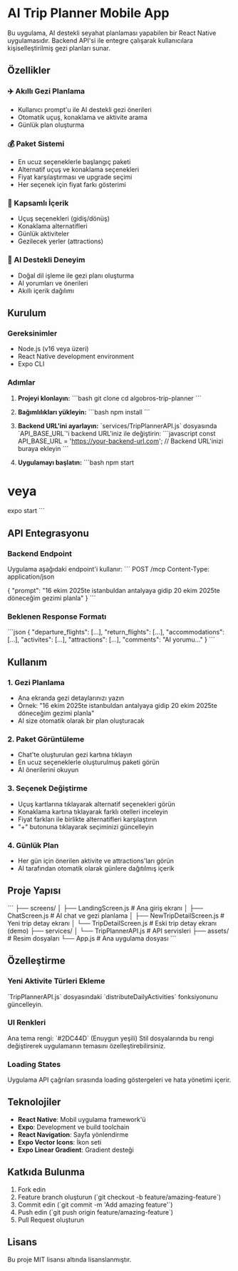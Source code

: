 # AI Trip Planner Mobile App

Bu uygulama, AI destekli seyahat planlaması yapabilen bir React Native uygulamasıdır. Backend API'si ile entegre çalışarak kullanıcılara kişiselleştirilmiş gezi planları sunar.

## Özellikler

### ✈️ Akıllı Gezi Planlama
- Kullanıcı prompt'u ile AI destekli gezi önerileri
- Otomatik uçuş, konaklama ve aktivite arama
- Günlük plan oluşturma

### 💰 Paket Sistemi
- En ucuz seçeneklerle başlangıç paketi
- Alternatif uçuş ve konaklama seçenekleri
- Fiyat karşılaştırması ve upgrade seçimi
- Her seçenek için fiyat farkı gösterimi

### 🏨 Kapsamlı İçerik
- Uçuş seçenekleri (gidiş/dönüş)
- Konaklama alternatifleri
- Günlük aktiviteler
- Gezilecek yerler (attractions)

### 🤖 AI Destekli Deneyim
- Doğal dil işleme ile gezi planı oluşturma
- AI yorumları ve önerileri
- Akıllı içerik dağılımı

## Kurulum

### Gereksinimler
- Node.js (v16 veya üzeri)
- React Native development environment
- Expo CLI

### Adımlar

1. **Projeyi klonlayın:**
\`\`\`bash
git clone <repository-url>
cd algobros-trip-planner
\`\`\`

2. **Bağımlılıkları yükleyin:**
\`\`\`bash
npm install
\`\`\`

3. **Backend URL'ini ayarlayın:**
\`services/TripPlannerAPI.js\` dosyasında \`API_BASE_URL\`'i backend URL'iniz ile değiştirin:
\`\`\`javascript
const API_BASE_URL = 'https://your-backend-url.com'; // Backend URL'inizi buraya ekleyin
\`\`\`

4. **Uygulamayı başlatın:**
\`\`\`bash
npm start
# veya
expo start
\`\`\`

## API Entegrasyonu

### Backend Endpoint
Uygulama aşağıdaki endpoint'i kullanır:
\`\`\`
POST /mcp
Content-Type: application/json

{
  "prompt": "16 ekim 2025te istanbuldan antalyaya gidip 20 ekim 2025te döneceğim gezimi planla"
}
\`\`\`

### Beklenen Response Formatı
\`\`\`json
{
  "departure_flights": [...],
  "return_flights": [...],
  "accommodations": [...],
  "activites": [...],
  "attractions": [...],
  "comments": "AI yorumu..."
}
\`\`\`

## Kullanım

### 1. Gezi Planlama
- Ana ekranda gezi detaylarınızı yazın
- Örnek: "16 ekim 2025te istanbuldan antalyaya gidip 20 ekim 2025te döneceğim gezimi planla"
- AI size otomatik olarak bir plan oluşturacak

### 2. Paket Görüntüleme
- Chat'te oluşturulan gezi kartına tıklayın
- En ucuz seçeneklerle oluşturulmuş paketi görün
- AI önerilerini okuyun

### 3. Seçenek Değiştirme
- Uçuş kartlarına tıklayarak alternatif seçenekleri görün
- Konaklama kartına tıklayarak farklı otelleri inceleyin
- Fiyat farkları ile birlikte alternatifleri karşılaştırın
- "+" butonuna tıklayarak seçiminizi güncelleyin

### 4. Günlük Plan
- Her gün için önerilen aktivite ve attractions'ları görün
- AI tarafından otomatik olarak günlere dağıtılmış içerik

## Proje Yapısı

\`\`\`
├── screens/
│   ├── LandingScreen.js          # Ana giriş ekranı
│   ├── ChatScreen.js             # AI chat ve gezi planlama
│   ├── NewTripDetailScreen.js    # Yeni trip detay ekranı
│   └── TripDetailScreen.js       # Eski trip detay ekranı (demo)
├── services/
│   └── TripPlannerAPI.js         # API servisleri
├── assets/                       # Resim dosyaları
└── App.js                        # Ana uygulama dosyası
\`\`\`

## Özelleştirme

### Yeni Aktivite Türleri Ekleme
\`TripPlannerAPI.js\` dosyasındaki \`distributeDailyActivities\` fonksiyonunu güncelleyin.

### UI Renkleri
Ana tema rengi: \`#2DC44D\` (Enuygun yeşili)
Stil dosyalarında bu rengi değiştirerek uygulamanın temasını özelleştirebilirsiniz.

### Loading States
Uygulama API çağrıları sırasında loading göstergeleri ve hata yönetimi içerir.

## Teknolojiler

- **React Native**: Mobil uygulama framework'ü
- **Expo**: Development ve build toolchain
- **React Navigation**: Sayfa yönlendirme
- **Expo Vector Icons**: İkon seti
- **Expo Linear Gradient**: Gradient desteği

## Katkıda Bulunma

1. Fork edin
2. Feature branch oluşturun (\`git checkout -b feature/amazing-feature\`)
3. Commit edin (\`git commit -m 'Add amazing feature'\`)
4. Push edin (\`git push origin feature/amazing-feature\`)
5. Pull Request oluşturun

## Lisans

Bu proje MIT lisansı altında lisanslanmıştır.
